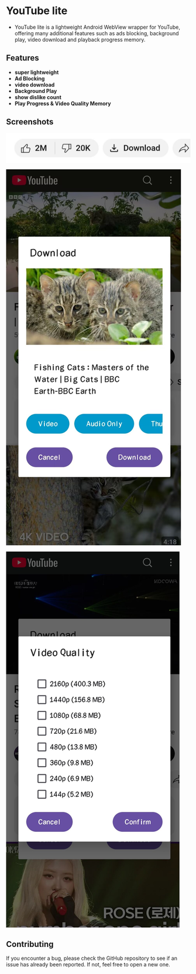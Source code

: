 YouTube lite
============

* YouTube lite is a lightweight Android WebView wrapper for YouTube, offering many additional features such as ads blocking, background play, video download and playback progress memory.
  
  

## Features

* **super lightweight**
* **Ad Blocking**
* **video download**
* **Background Play**
* **show dislike count**
* **Play Progress & Video Quality Memory**
  
  

## Screenshots

![](.\fastlane\metadata\android\en-US\images\screenshot1.jpg)

![](.\fastlane\metadata\android\en-US\images\screenshot2.jpg)

![](.\fastlane\metadata\android\en-US\images\screenshot3.jpg)





## Contributing

If you encounter a bug, please check the GitHub repository to see if an issue has already been reported. If not, feel free to open a new one.
